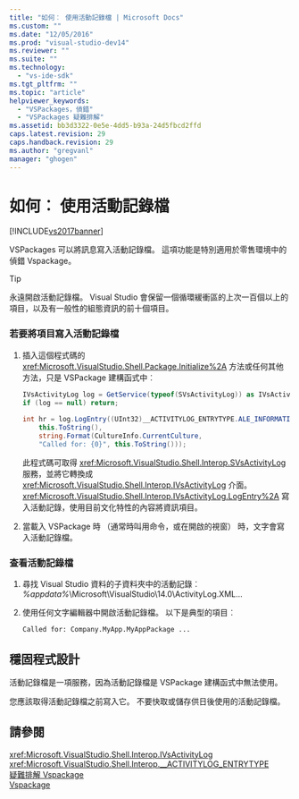 ```yaml
---
title: "如何︰ 使用活動記錄檔 | Microsoft Docs"
ms.custom: ""
ms.date: "12/05/2016"
ms.prod: "visual-studio-dev14"
ms.reviewer: ""
ms.suite: ""
ms.technology: 
  - "vs-ide-sdk"
ms.tgt_pltfrm: ""
ms.topic: "article"
helpviewer_keywords: 
  - "VSPackages，偵錯"
  - "VSPackages 疑難排解"
ms.assetid: bb3d3322-0e5e-4dd5-b93a-24d5fbcd2ffd
caps.latest.revision: 29
caps.handback.revision: 29
ms.author: "gregvanl"
manager: "ghogen"
---
```

# 如何︰ 使用活動記錄檔
[!INCLUDE[vs2017banner](../code-quality/includes/vs2017banner.md)]

VSPackages 可以將訊息寫入活動記錄檔。 這項功能是特別適用於零售環境中的偵錯 Vspackage。  
  
> [!TIP]
>  永遠開啟活動記錄檔。 Visual Studio 會保留一個循環緩衝區的上次一百個以上的項目，以及有一般性的組態資訊的前十個項目。  
  
### 若要將項目寫入活動記錄檔  
  
1.  插入這個程式碼的 <xref:Microsoft.VisualStudio.Shell.Package.Initialize%2A> 方法或任何其他方法，只是 VSPackage 建構函式中︰  
  
    ```c#  
    IVsActivityLog log = GetService(typeof(SVsActivityLog)) as IVsActivityLog;  
    if (log == null) return;  
  
    int hr = log.LogEntry((UInt32)__ACTIVITYLOG_ENTRYTYPE.ALE_INFORMATION,  
        this.ToString(),  
        string.Format(CultureInfo.CurrentCulture,  
        "Called for: {0}", this.ToString()));  
    ```  
  
     此程式碼可取得 <xref:Microsoft.VisualStudio.Shell.Interop.SVsActivityLog> 服務，並將它轉換成 <xref:Microsoft.VisualStudio.Shell.Interop.IVsActivityLog> 介面。<xref:Microsoft.VisualStudio.Shell.Interop.IVsActivityLog.LogEntry%2A> 寫入活動記錄，使用目前文化特性的內容將資訊項目。  
  
2.  當載入 VSPackage 時 （通常時叫用命令，或在開啟的視窗） 時，文字會寫入活動記錄檔。  
  
### 查看活動記錄檔  
  
1.  尋找 Visual Studio 資料的子資料夾中的活動記錄︰ *%appdata%*\\Microsoft\\VisualStudio\\14.0\\ActivityLog.XML...  
  
2.  使用任何文字編輯器中開啟活動記錄檔。 以下是典型的項目︰  
  
    ```  
    Called for: Company.MyApp.MyAppPackage ...  
    ```  
  
## 穩固程式設計  
 活動記錄檔是一項服務，因為活動記錄檔是 VSPackage 建構函式中無法使用。  
  
 您應該取得活動記錄檔之前寫入它。 不要快取或儲存供日後使用的活動記錄檔。  
  
## 請參閱  
 <xref:Microsoft.VisualStudio.Shell.Interop.IVsActivityLog>   
 <xref:Microsoft.VisualStudio.Shell.Interop.__ACTIVITYLOG_ENTRYTYPE>   
 [疑難排解 Vspackage](../extensibility/troubleshooting-vspackages.md)   
 [Vspackage](../extensibility/internals/vspackages.md)